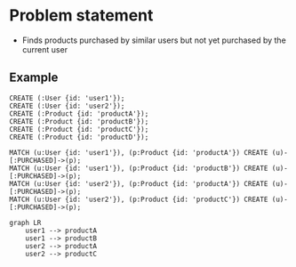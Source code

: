 # Problem statement
- Finds products purchased by similar users but not yet purchased by the current user

## Example
```
CREATE (:User {id: 'user1'});
CREATE (:User {id: 'user2'});
CREATE (:Product {id: 'productA'});
CREATE (:Product {id: 'productB'});
CREATE (:Product {id: 'productC'});
CREATE (:Product {id: 'productD'});

MATCH (u:User {id: 'user1'}), (p:Product {id: 'productA'}) CREATE (u)-[:PURCHASED]->(p);
MATCH (u:User {id: 'user1'}), (p:Product {id: 'productB'}) CREATE (u)-[:PURCHASED]->(p);
MATCH (u:User {id: 'user2'}), (p:Product {id: 'productA'}) CREATE (u)-[:PURCHASED]->(p);
MATCH (u:User {id: 'user2'}), (p:Product {id: 'productC'}) CREATE (u)-[:PURCHASED]->(p);
```

```mermaid
graph LR
    user1 --> productA
    user1 --> productB
    user2 --> productA
    user2 --> productC
```
